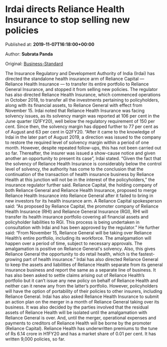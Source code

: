 
# Irdai directs Reliance Health Insurance to stop selling new policies

Published at: **2019-11-07T16:18:00+00:00**

Author: **Subrata Panda**

Original: [Business-Standard](https://www.business-standard.com/article/companies/irdai-directs-reliance-health-insurance-to-stop-selling-new-policies-119110701705_1.html)

The Insurance Regulatory and Development Authority of India (Irdai) has directed the standalone health insurance arm of Reliance Capital — Reliance Health Insurance — to transfer its entire portfolio to Reliance General Insurance, and stopped it from selling new policies.
The regulator has also directed Reliance Health Insurance, which commenced operations in October 2018, to transfer all the investments pertaining to policyholders, along with its financial assets, to Reliance General with effect from November 15.
Irdai noted that Reliance Health Insurance was facing solvency issues, as its solvency margin was reported at 106 per cent in the June quarter (Q1FY20), well below the regulatory requirement of 150 per cent. Since then, the solvency margin has dipped further to 77 per cent as of August and 63 per cent in Q2FY20.
“After it came to the knowledge of Irdai in the later part of August 2019, a direction was issued to the company to restore the required level of solvency margin within a period of one month. However, despite repeated follow-ups, this has not been carried out so far. Thereafter, the insurer was issued a show-cause notice and given another an opportunity to present its case”, Irdai stated.
“Given the fact that the solvency of Reliance Health Insurance is considerably below the control level of solvency, the authority has come to the conclusion that the continuation of the transaction of health insurance business by Reliance Health at this junction will not be in the interest of the policyholders,” the insurance regulator further said.
Reliance Capital, the holding company of both Reliance General and Reliance Health Insurance, proposed to merge Reliance Health Insurance into Reliance General after it failed to bring in new investors for its health insurance arm.
A Reliance Capital spokesperson said: “As proposed by Reliance Capital, the promoter company of Reliance Health Insurance (RHI) and Reliance General Insurance (RGI), RHI will transfer its health insurance portfolio covering all financial assets and policyholder liabilities to RGI. This process is being undertaken in consultation with Irdai and has been approved by the regulator.”
He further said: “From November 15, Reliance General will be taking over Reliance Health’s entire portfolio, including its workforce. The amalgamation will happen over a period of time, subject to necessary approvals. The amalgamation is positive on Reliance General's solvency. Also, this gives Reliance General the opportunity to do retail health, which is the fastest-growing part of health insurance.”
Irdai has also directed Reliance General to keep the assets and liabilities of Reliance Health separate from its general insurance business and report the same as a separate line of business. It has also been asked to settle claims arising out of Reliance Health’s portfolio but it can’t issue any new policy on behalf of Reliance Health and neither can it renew any from the latter’s portfolio.
However, policyholders will have the option of portability of their policies to other insurers, including Reliance General. Irdai has also asked Reliance Health Insurance to submit an action plan on the merger in a month of Reliance General taking over its business.
It was also decided by the parties involved that the residual assets of Reliance Health will be isolated until the amalgamation with Reliance General is over. And, until the merger, operational expenses and payments to creditors of Reliance Health will be borne by the promoter (Reliance Capital).
Reliance Health has underwritten premiums to the tune of Rs 6.14 crore in H1FY20 and has a market share of 0.01 per cent. It has written 9,000 policies, so far.
